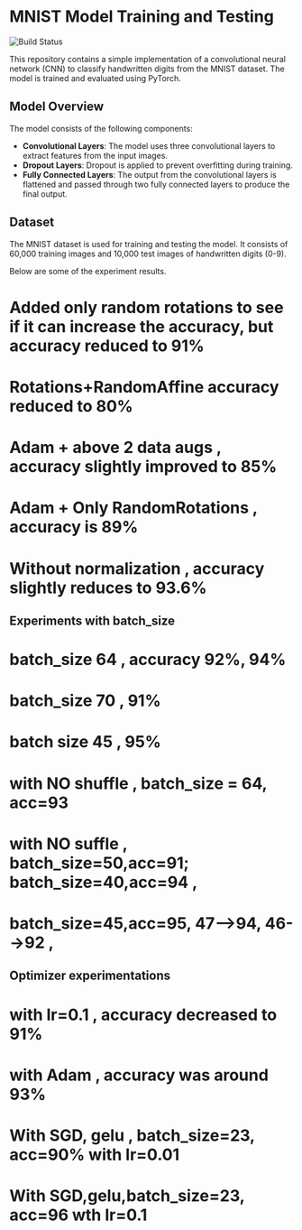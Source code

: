 # MNIST Model Training and Testing

![Build Status](https://github.com/pruthvibhoomi/CodeWithAI/actions/workflows/test_model.yml/badge.svg)

This repository contains a simple implementation of a convolutional neural network (CNN) to classify handwritten digits from the MNIST dataset. The model is trained and evaluated using PyTorch.

## Model Overview

The model consists of the following components:

- **Convolutional Layers**: The model uses three convolutional layers to extract features from the input images.
- **Dropout Layers**: Dropout is applied to prevent overfitting during training.
- **Fully Connected Layers**: The output from the convolutional layers is flattened and passed through two fully connected layers to produce the final output.

## Dataset

The MNIST dataset is used for training and testing the model. It consists of 60,000 training images and 10,000 test images of handwritten digits (0-9).

Below are some of the experiment results.
# Added only random rotations to see if it can increase the accuracy, but accuracy reduced to 91%
# Rotations+RandomAffine accuracy reduced to 80%
# Adam + above 2 data augs , accuracy slightly improved to 85%
# Adam + Only RandomRotations , accuracy is 89%
# Without normalization , accuracy slightly reduces to 93.6%

## Experiments with batch_size
# batch_size 64 , accuracy 92%, 94%
# batch_size 70 , 91%
# batch size 45 , 95%
# with NO shuffle , batch_size = 64, acc=93
# with NO suffle , batch_size=50,acc=91; batch_size=40,acc=94 , 
# batch_size=45,acc=95, 47-->94, 46-->92 ,

## Optimizer experimentations

# with lr=0.1 , accuracy decreased to 91%
# with Adam , accuracy was around 93%
# With SGD, gelu , batch_size=23, acc=90% with lr=0.01
# With SGD,gelu,batch_size=23, acc=96 wth lr=0.1

